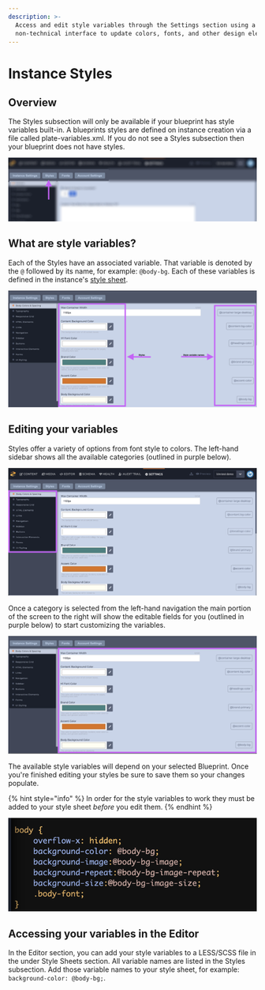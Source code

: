 ```yaml
---
description: >-
  Access and edit style variables through the Settings section using a
  non-technical interface to update colors, fonts, and other design elements.
---
```


# Instance Styles

## Overview

The Styles subsection will only be available if your blueprint has style variables built-in. A blueprints styles are defined on instance creation via a file called plate-variables.xml. If you do not see a Styles subsection then your blueprint does not have styles.

![Styles subsection is found under the Settings section.](../../../.gitbook/assets/settings-styles-subsection.png)

## What are style variables?

Each of the Styles have an associated variable. That variable is denoted by the `@` followed by its name, for example: `@body-bg`. Each of these variables is defined in the instance's [style sheet](https://zesty.org/services/manager-ui/editor/stylesheets).

![Styles and style variable names.](../../../.gitbook/assets/style-variable.png)

## Editing your variables

Styles offer a variety of options from font style to colors. The left-hand sidebar shows all the available categories \(outlined in purple below\).

![Styles categories outlined in the left-hand sidebar.](../../../.gitbook/assets/style-categories.png)

Once a category is selected from the left-hand navigation the main portion of the screen to the right will show the editable fields for you \(outlined in purple below\) to start customizing the variables.

![The editable fields of a category in the main portion of the screen.](../../../.gitbook/assets/style-category-fields.png)

The available style variables will depend on your selected Blueprint. Once you're finished editing your styles be sure to save them so your changes populate.

{% hint style="info" %}
In order for the style variables to work they must be added to your style sheet _before_ you edit them.
{% endhint %}

![Example of style variables in a style sheet. ](../../../.gitbook/assets/screen-shot-2020-02-19-at-12.13.28-pm.png)

## Accessing your variables in the Editor

In the Editor section, you can add your style variables to a LESS/SCSS file in the under Style Sheets section. All variable names are listed in the Styles subsection. Add those variable names to your style sheet, for example: `background-color: @body-bg;`.

